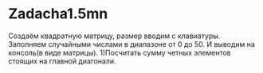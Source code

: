 # Zadacha1.5mn
Создаём квадратную матрицу, размер вводим с клавиатуры. Заполняем
случайными числами в диапазоне от 0 до 50. И выводим на консоль(в виде
матрицы).
1)Поcчитать сумму четных элементов стоящих на главной диагонали.
